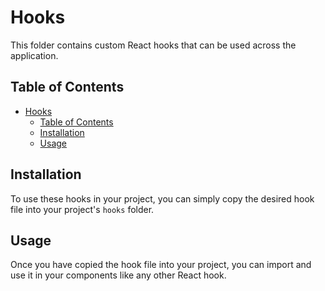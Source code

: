 # Hooks

This folder contains custom React hooks that can be used across the application.

## Table of Contents

- [Hooks](#hooks)
  - [Table of Contents](#table-of-contents)
  - [Installation](#installation)
  - [Usage](#usage)

## Installation

To use these hooks in your project, you can simply copy the desired hook file into your project's `hooks` folder.

## Usage

Once you have copied the hook file into your project, you can import and use it in your components like any other React hook.
